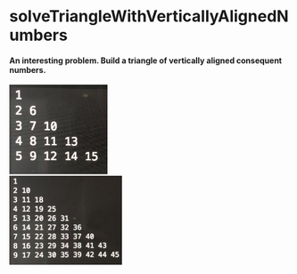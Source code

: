 # solveTriangleWithVerticallyAlignedNumbers

#### An interesting problem. Build a triangle of vertically aligned consequent numbers.
<div display=inline-block display=flex flex-wrap=wrap align-content=center>
  <img src="examples/exampleIMG_7989.JPG" width=35%>
  <div width=24%></div>
  <img src="examples/exampleIMG_1859.JPG" width=40%>
</div>
